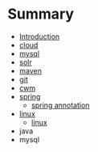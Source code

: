 # Summary

* [Introduction](README.md)
* [cloud](cloud.md)
* [mysql](mysql.md)
* [solr](solr.md)
* [maven](maven.md)
* [git](git.md)
* [cwm](cwm.md)
* [spring](spring.md)
  * [spring annotation](spring/annotation.md)
* [linux](linux.md)
  * [linux](linux/linux.md)
* java
* mysql

